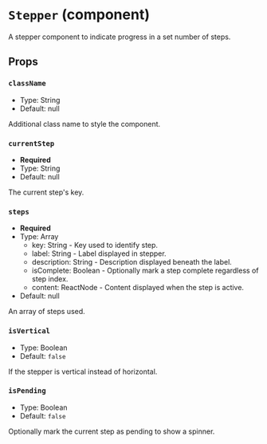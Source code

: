 `Stepper` (component)
=====================

A stepper component to indicate progress in a set number of steps.

Props
-----

### `className`

- Type: String
- Default: null

Additional class name to style the component.

### `currentStep`

- **Required**
- Type: String
- Default: null

The current step's key.

### `steps`

- **Required**
- Type: Array
  - key: String - Key used to identify step.
  - label: String - Label displayed in stepper.
  - description: String - Description displayed beneath the label.
  - isComplete: Boolean - Optionally mark a step complete regardless of step index.
  - content: ReactNode - Content displayed when the step is active.
- Default: null

An array of steps used.

### `isVertical`

- Type: Boolean
- Default: `false`

If the stepper is vertical instead of horizontal.

### `isPending`

- Type: Boolean
- Default: `false`

Optionally mark the current step as pending to show a spinner.

